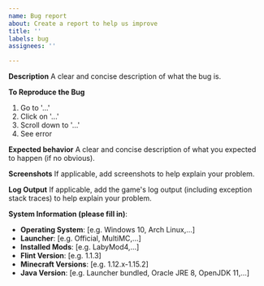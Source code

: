 ```yaml
---
name: Bug report
about: Create a report to help us improve
title: ''
labels: bug
assignees: ''

---
```


**Description**
A clear and concise description of what the bug is.

**To Reproduce the Bug**
1. Go to '...'
2. Click on '...'
3. Scroll down to '...'
4. See error

**Expected behavior**
A clear and concise description of what you expected to happen (if no obvious).

**Screenshots**
If applicable, add screenshots to help explain your problem.

**Log Output**
If applicable, add the game's log output (including exception stack traces) to help explain your problem.

**System Information (please fill in)**:
- **Operating System**: [e.g. Windows 10, Arch Linux,...]
- **Launcher**: [e.g. Official, MultiMC,...]
- **Installed Mods**: [e.g. LabyMod4,...]
- **Flint Version**: [e.g. 1.1.3]
- **Minecraft Versions**: [e.g. 1.12.x-1.15.2]
- **Java Version**: [e.g. Launcher bundled, Oracle JRE 8, OpenJDK 11,...]